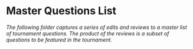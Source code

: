 # Master Questions List

_The following folder captures a series of edits and reviews to a master list of tournament questions. The product of the reviews is a subset of questions to be featured in the tournament._
